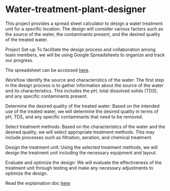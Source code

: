 # Water-treatment-plant-designer
This project provides a spread sheet calculator to design a water treatment unit for a specific location. The design will consider various factors such as the source of the water, the contaminants present, and the desired quality of the treated water.


Project Set-up
To facilitate the design process and collaboration among team members, we will be using Google Spreadsheets to organize and track our progress.

The spreadsheet can be accessed [here](https://docs.google.com/spreadsheets/d/1O9qXv_7f9Ls_-GXPhzR61xugSiGjAYSLHJPRrrGvh3U/edit?usp=sharing).

Workflow
Identify the source and characteristics of the water: The first step in the design process is to gather information about the source of the water and its characteristics. This includes the pH, total dissolved solids (TDS), and any specific contaminants present.

Determine the desired quality of the treated water: Based on the intended use of the treated water, we will determine the desired quality in terms of pH, TDS, and any specific contaminants that need to be removed.

Select treatment methods: Based on the characteristics of the water and the desired quality, we will select appropriate treatment methods. This may include processes such as filtration, aeration, and chemical treatment.

Design the treatment unit: Using the selected treatment methods, we will design the treatment unit including the necessary equipment and layout.

Evaluate and optimize the design: We will evaluate the effectiveness of the treatment unit through testing and make any necessary adjustments to optimize the design.

Read the explaination doc [here](https://amritanshu19.github.io/Water-treatment-plant-designer/)

